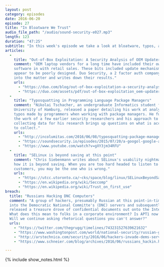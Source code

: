```yaml
---
layout: post
category: episodes
date: 2016-06-20
episode: 27
title: "In Bloatware We Trust"
audio_file_path: "/audio/sound-security-e027.mp3"
length: 123
duration: "47:25"
subtitle: "In this week's episode we take a look at bloatware, typos, and usability in security products."
articles: 
  - 
    title: "Out-of-Box Exploitation: A Security Analysis of OEM Updaters"
    comment: "OEM laptop vendors for a long time have included their own bits of
    software in with retail sales. These bits included update mechanisms which
    appear to be poorly designed. Duo Security, a 2 factor auth company, looks
    into the matter and writes down their results."
    urls: 
      - "https://duo.com/blog/out-of-box-exploitation-a-security-analysis-of-oem-updaters"
      - "https://duo.com/assets/pdf/out-of-box-exploitation_oem-updaters.pdf"
  - 
    title: "Typosquatting in Programming Language Package Managers"
    comment: "Nikolai Tschacher, an undergraduate Informatics student from
    University of Hamburg, released a paper detailing his work at analyzing
    typos made by programmers when working with package managers. He furthers
    the work of a few earlier security researchers and his approach to
    collecting data for his research brings up questions on what is acceptable
    to collect."
    urls: 
      - "http://incolumitas.com/2016/06/08/typosquatting-package-managers/"
      - "https://soundsecurity.io/episodes/2015/07/20/a-googol-google-articles/"
      - "https://www.youtube.com/watch?v=gXY3jm34RFU"
  - 
    title: "SELinux is beyond saving at this point"
    comment: "Chris Siebenmann writes about SELinux's usability nightmare and
    how it is beyond saving. When you are too hard headed to listen to your
    customers, you may be the one who is wrong."
    urls: 
      - "https://utcc.utoronto.ca/~cks/space/blog/linux/SELinuxBeyondSaving"
      - "https://en.wikipedia.org/wiki/Seccomp"
      - "https://en.wikipedia.org/wiki/Trust_on_first_use"
breach: 
  title: "Russians Hacking DNC Computers"
  comment: "A group of hackers, presumably Russian at this point-in-time, broke
  into the Democratic National Committe's (DNC) servers and subsequently
  released a treasure drove of confidential documents out onto the Internet.
  What does this mean to folks in a corporate environment? Is APT1 now DNC1?
  Will we continue asking rhetorical questions you can't answer?"
  urls: 
    - "https://twitter.com/thegrugq/timelines/743231527639621632"
    - "https://www.washingtonpost.com/world/national-security/russian-government-hackers-penetrated-dnc-stole-opposition-research-on-trump/2016/06/14/cf006cb4-316e-11e6-8ff7-7b6c1998b7a0_story.html"
    - "http://arstechnica.com/security/2016/06/hackers-invade-dems-servers-steal-entire-trump-opposition-file/"
    - "https://www.schneier.com/blog/archives/2016/06/russians_hackin.html"

---
```

{% include show_notes.html %}
